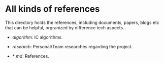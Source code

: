 # All kinds of references

This directory holds the references, including documents, papers, blogs etc that can be helpful, orgranized by difference tech aspects.

- *algorithm*: IC algorithms.

- *research*: Personal/Team researches regarding the project.

- **.md*: References.


